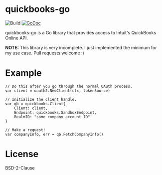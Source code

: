 # quickbooks-go
![Build](https://github.com/rwestlund/quickbooks-go/workflows/Build/badge.svg)
[![GoDoc](https://godoc.org/github.com/golang/gddo?status.svg)](http://godoc.org/github.com/rwestlund/quickbooks-go)

quickbooks-go is a Go library that provides access to Intuit's QuickBooks
Online API.

**NOTE:** This library is very incomplete. I just implemented the minimum for my
use case. Pull requests welcome :)

# Example
```
// Do this after you go through the normal OAuth process.
var client = oauth2.NewClient(ctx, tokenSource)

// Initialize the client handle.
var qb = quickbooks.Client{
    Client: client,
    Endpoint: quickbooks.SandboxEndpoint,
    RealmID: "some company account ID"'
}

// Make a request!
var companyInfo, err = qb.FetchCompanyInfo()
```

# License
BSD-2-Clause
